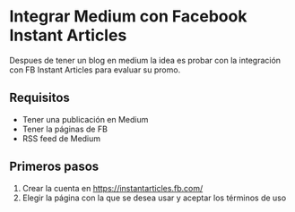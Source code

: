 # Integrar Medium con Facebook Instant Articles
Despues de tener un blog en medium la idea es probar con la integración con FB Instant Articles para evaluar su promo.

## Requisitos
- Tener una publicación en Medium
- Tener la páginas de FB
- RSS feed de Medium

## Primeros pasos
1. Crear la cuenta en https://instantarticles.fb.com/
2. Elegir la página con la que se desea usar y aceptar los términos de uso
